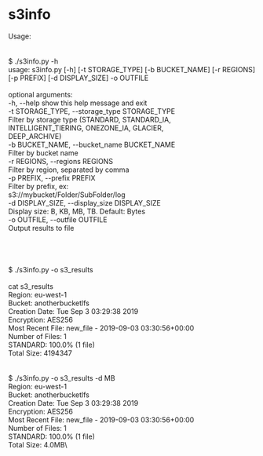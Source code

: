 # s3info

Usage:\
\
\
$ ./s3info.py -h\
usage: s3info.py [-h] [-t STORAGE_TYPE] [-b BUCKET_NAME] [-r REGIONS]\
                 [-p PREFIX] [-d DISPLAY_SIZE] -o OUTFILE\
\
optional arguments:\
  -h, --help            show this help message and exit\
  -t STORAGE_TYPE, --storage_type STORAGE_TYPE\
                        Filter by storage type (STANDARD, STANDARD_IA,\
                        INTELLIGENT_TIERING, ONEZONE_IA, GLACIER,\
                        DEEP_ARCHIVE)\
  -b BUCKET_NAME, --bucket_name BUCKET_NAME\
                        Filter by bucket name\
  -r REGIONS, --regions REGIONS\
                        Filter by region, separated by comma\
  -p PREFIX, --prefix PREFIX\
                        Filter by prefix, ex:\
                        s3://mybucket/Folder/SubFolder/log\
  -d DISPLAY_SIZE, --display_size DISPLAY_SIZE\
                        Display size: B, KB, MB, TB. Default: Bytes\
  -o OUTFILE, --outfile OUTFILE\
                        Output results to file\
\
\
\
\
$ ./s3info.py -o s3_results\
\
cat s3_results\
Region: eu-west-1\
    Bucket: anotherbucketlfs\
        Creation Date: Tue Sep  3 03:29:38 2019\
        Encryption: AES256\
        Most Recent File: new_file - 2019-09-03 03:30:56+00:00\
        Number of Files: 1\
            STANDARD: 100.0% (1 file)\
        Total Size: 4194347\
\
\
$ ./s3info.py -o s3_results -d MB\
Region: eu-west-1\
    Bucket: anotherbucketlfs\
        Creation Date: Tue Sep  3 03:29:38 2019\
        Encryption: AES256\
        Most Recent File: new_file - 2019-09-03 03:30:56+00:00\
        Number of Files: 1\
            STANDARD: 100.0% (1 file)\
        Total Size: 4.0MB\
        


